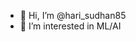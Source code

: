 - 👋 Hi, I’m @hari_sudhan85
- 👀 I’m interested in ML/AI



<!---
hari281285/hari281285 is a ✨ special ✨ repository because its `README.md` (this file) appears on your GitHub profile.
You can click the Preview link to take a look at your changes.
--->
